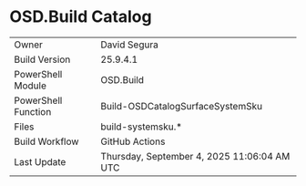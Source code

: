 ﻿# OSD.Build Catalog

| | |
|-|-|
| Owner | David Segura |
| Build Version | 25.9.4.1 |
| PowerShell Module | OSD.Build |
| PowerShell Function | Build-OSDCatalogSurfaceSystemSku |
| Files | build-systemsku.* |
| Build Workflow | GitHub Actions |
| Last Update | Thursday, September 4, 2025 11:06:04 AM UTC |
